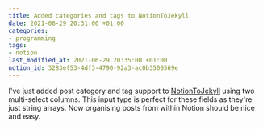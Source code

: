 ```yaml
---
title: Added categories and tags to NotionToJekyll
date: 2021-06-29 20:31:00 +01:00
categories:
- programming
tags:
- notion
last_modified_at: 2021-06-29 20:35:00 +01:00
notion_id: 3283ef53-4df3-4790-92a3-ac0b3500569e
---
```


I've just added post category and tag support to [NotionToJekyll](https://github.com/jamie-lord/NotionToJekyll) using two multi-select columns. This input type is perfect for these fields as they're just string arrays. Now organising posts from within Notion should be nice and easy.

